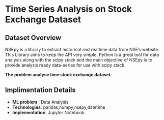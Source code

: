 # Time Series Analysis on Stock Exchange Dataset


## Dataset Overview

NSEpy is a library to extract historical and realtime data from NSE’s website. This Library aims to keep the API very
simple.
Python is a great tool for data analysis along with the scipy stack and the main objective of NSEpy is to provide
analysis ready data-series for use with scipy stack.

**The problem analyse time stock exchange dataset.** 

## Implimentation Details

- **ML problem** : Data Analysis
- **Technologies**: pandas,numpy,nsepy,datetime 
- **Implementation**: Jupyter Notebook

